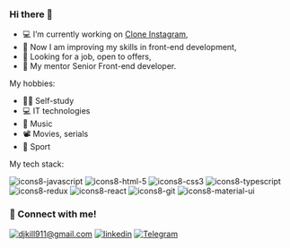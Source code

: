 ### Hi there 👋


- 💻 I’m currently working on [Clone Instagram](https://github.com/Djkill1994/instagram-jedi-app),
- 🧬 Now I am improving my skills in front-end development,
- 🔎 Looking for a job, open to offers,
- 🤝 My mentor Senior Front-end developer.


My hobbies:
- 👨‍💻 Self-study 
- 💻 IT technologies
- 🎵 Music
- 📽 Movies, serials
- 💪 Sport

My tech stack:


![icons8-javascript](https://user-images.githubusercontent.com/84898137/163675725-5cf4dbd7-d5c1-4aae-9dfb-e0f35501facb.png)
![icons8-html-5](https://user-images.githubusercontent.com/84898137/163675719-092062fa-0d68-4386-9dea-7531657b6ce8.png)
![icons8-css3](https://user-images.githubusercontent.com/84898137/163675720-a294abc2-8177-4a9d-8ea2-d79be9247bf3.png)
![icons8-typescript](https://user-images.githubusercontent.com/84898137/163675724-e5d9ba1b-63be-4127-aebf-bc0db089045c.png)
![icons8-redux](https://user-images.githubusercontent.com/84898137/163675721-e9cdb4d7-41eb-45bb-9082-4348c9f9018b.png)
![icons8-react](https://user-images.githubusercontent.com/84898137/163675726-24bf6905-5bb4-4dbe-968c-16471036ddd5.png)
![icons8-git](https://user-images.githubusercontent.com/84898137/163675718-18e3956c-56d8-4764-a2ec-08e95ba26e62.png)
![icons8-material-ui](https://user-images.githubusercontent.com/84898137/163675722-71cb75a8-0e1b-4328-84f4-d064d57d00ea.png)

### 🤝 Connect with me!

[![djkill911@gmail.com](https://img.shields.io/badge/djkill911@gmail.com%20-%23E62B1E.svg?&style=for-the-badge&logoColor=white)](mailto:djkill911@gmail.com) [![linkedin](https://img.shields.io/badge/linkedin%20-%230077B5.svg?&style=for-the-badge&logo=linkedin&logoColor=white)](https://www.linkedin.com/in/vlad-bruyok/) [![Telegram](https://img.shields.io/badge/Telegram%20-%230077B5.svg?&style=for-the-badge&logo=Telegram&logoColor=white)](https://t.me/Djkill1994)
